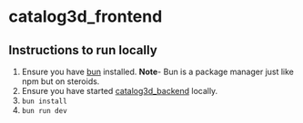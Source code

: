 # catalog3d_frontend

## Instructions to run locally
1. Ensure you have [bun](https://bun.sh/) installed.
**Note**- Bun is a package manager just like npm but on steroids.
2. Ensure you have started [catalog3d_backend](https://github.com/aryanA101a/catalog3d_backend) locally.
3. `bun install`
4. `bun run dev`

